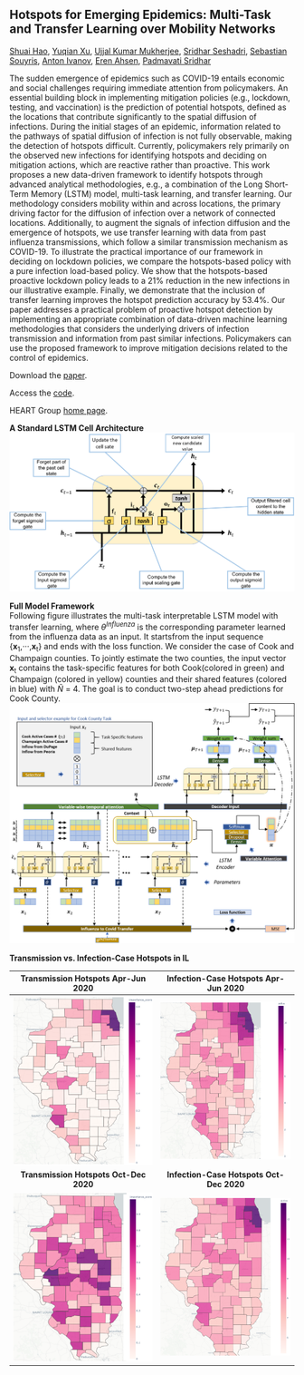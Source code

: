 ## Hotspots for Emerging Epidemics: Multi-Task and Transfer Learning over Mobility Networks

[Shuai Hao](https://giesbusiness.illinois.edu/profile/shuai-hao),
[Yuqian Xu](https://sites.google.com/site/lillianyuqian/home),
[Ujjal Kumar Mukherjee](https://giesbusiness.illinois.edu/profile/ujjal-mukherjee),
[Sridhar Seshadri](https://giesbusiness.illinois.edu/profile/sridhar-seshadri),
[Sebastian Souyris](https://giesbusiness.illinois.edu/profile/sebastian-souyris),
[Anton Ivanov](https://giesbusiness.illinois.edu/profile/anton-ivanov),
[Eren Ahsen](https://gies.illinois.edu/profile/mehmet-ahsen),
[Padmavati Sridhar](https://www.linkedin.com/in/psridhar2147/)

The sudden emergence of epidemics such as COVID-19 entails economic and social challenges requiring immediate attention from policymakers. An essential building block in implementing mitigation policies (e.g., lockdown, testing, and vaccination) is the prediction of potential hotspots, defined as the locations that contribute significantly to the spatial diffusion of infections. During the initial stages of an epidemic, information related to the pathways of spatial diffusion of infection is not fully observable, making the detection of hotspots difficult. Currently, policymakers rely primarily on the observed new infections for identifying hotspots and deciding on mitigation actions, which are reactive rather than proactive. This work proposes a new data-driven framework to identify hotspots through advanced analytical methodologies, e.g., a combination of the Long Short-Term Memory (LSTM) model, multi-task learning, and transfer learning. Our methodology considers mobility within and across locations, the primary driving factor for the diffusion of infection over a network of connected locations. Additionally, to augment the signals of infection diffusion and the emergence of hotspots, we use transfer learning with data from past influenza transmissions, which follow a similar transmission mechanism as COVID-19. To illustrate the practical importance of our framework in deciding on lockdown policies, we compare the hotspots-based policy with a pure infection load-based policy. We show that the hotspots-based proactive lockdown policy leads to a 21\% reduction in the new infections in our illustrative example. Finally, we demonstrate that the inclusion of transfer learning improves the hotspot prediction accuracy by 53.4\%. Our paper addresses a practical problem of proactive hotspot detection by implementing an appropriate combination of data-driven machine learning methodologies that considers the underlying drivers of infection transmission and information from past similar infections. Policymakers can use the proposed framework to improve mitigation decisions related to the control of epidemics.

Download the [paper](https://papers.ssrn.com/sol3/papers.cfm?abstract_id=3858274).

Access the [code](/evaluation/baselines.py).

HEART Group [home page](https://heart-analytics.github.io/Home/).

**A Standard LSTM Cell Architecture**
![Basic LSTM Model](/Figures/Basic_LSTM_Model.png)

**Full Model Framework**  
Following figure illustrates the multi-task interpretable LSTM model with transfer learning, where *θ<sup>Influenza</sup>* is the corresponding parameter learned from the influenza data as an input. It startsfrom the input sequence {**x**<sub>1</sub>,···,**x**<sub>t</sub>} and ends with the loss function. We consider the case of Cook and Champaign counties. To jointly estimate the two counties, the input vector **x**<sub>t</sub> contains the task-specific features for both Cook(colored in green) and Champaign (colored in yellow) counties and their shared features (colored in blue) with *Ñ* = 4. The goal is to conduct two-step ahead predictions for Cook County.
![Model Architecture](Figures/Model_architechture.png)

**Transmission vs. Infection-Case Hotspots in IL**

Transmission Hotspots  Apr-Jun 2020| Infection-Case Hotspots Apr-Jun 2020 |
:-: | :-: |
![IL-importance-weighted](Figures/IL-importance-weighted.png) | ![IL_cases_hotspot.png](Figures/IL_cases_hotspot.png) |
**Transmission Hotspots  Oct-Dec 2020** | **Infection-Case Hotspots Oct-Dec 2020** |
![IL-importance-weighted](Figures/IL-weekly-weighted-hotspot.png)  | ![IL_cases_hotspot.png](Figures/IL_importance_cases_weekly.png) |
